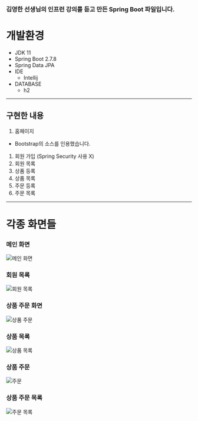 ### 김영한 선생님의 인프런 강의를 듣고 만든 Spring Boot 파일입니다.

# 개발환경
- JDK 11
- Spring Boot 2.7.8
- Spring Data JPA
 - IDE 
   - Intellij
 - DATABASE
   - h2
---

## 구현한 내용
1. 홈페이지
  - Bootstrap의 소스를 인용했습니다.
1. 회원 가입 (Spring Security 사용 X)
2. 회원 목록
3. 상품 등록
4. 상품 목록
5. 주문 등록
6. 주문 목록
---
# 각종 화면들
### 메인 화면
![메인 화면](https://user-images.githubusercontent.com/104314593/225344623-f58f96af-1272-4937-b95f-e6b701d5f858.png)
### 회원 목록
![회원 목록](https://user-images.githubusercontent.com/104314593/225351063-b9ef158f-c05d-477b-82d2-b85d244b77a3.png)
### 상품 주문 화면
![상품 주문](https://user-images.githubusercontent.com/104314593/225350635-a82bfd5a-7458-4058-bb3f-8ed70fa79bdd.png)
### 상품 목록 
![상품 목록](https://user-images.githubusercontent.com/104314593/225350819-7eb73f2d-abc9-4b8c-a3c4-a6ce03c86136.png)
### 상품 주문 
![주문](https://user-images.githubusercontent.com/104314593/225351139-fc1eb504-d043-4813-8874-bf08f7487ffb.png)
### 상품 주문 목록 
![주문 목록](https://user-images.githubusercontent.com/104314593/225351341-0a2852d7-a66a-4ec8-851e-f2f4d588675c.png)


